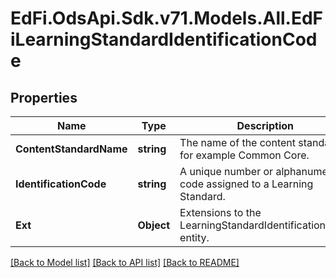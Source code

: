 # EdFi.OdsApi.Sdk.v71.Models.All.EdFiLearningStandardIdentificationCode

## Properties

Name | Type | Description | Notes
------------ | ------------- | ------------- | -------------
**ContentStandardName** | **string** | The name of the content standard, for example Common Core. | 
**IdentificationCode** | **string** | A unique number or alphanumeric code assigned to a Learning Standard. | 
**Ext** | **Object** | Extensions to the LearningStandardIdentificationCode entity. | [optional] 

[[Back to Model list]](../README.md#documentation-for-models) [[Back to API list]](../README.md#documentation-for-api-endpoints) [[Back to README]](../README.md)


